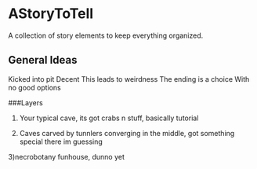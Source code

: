 # AStoryToTell

A collection of story elements to keep everything organized.

## General Ideas

Kicked into pit
Decent
This leads to weirdness
The ending is a choice
With no good options

###Layers

1) Your typical cave, its got crabs n stuff, basically tutorial

2) Caves carved by tunnlers converging in the middle, got something special there im guessing

3)necrobotany funhouse, dunno yet
